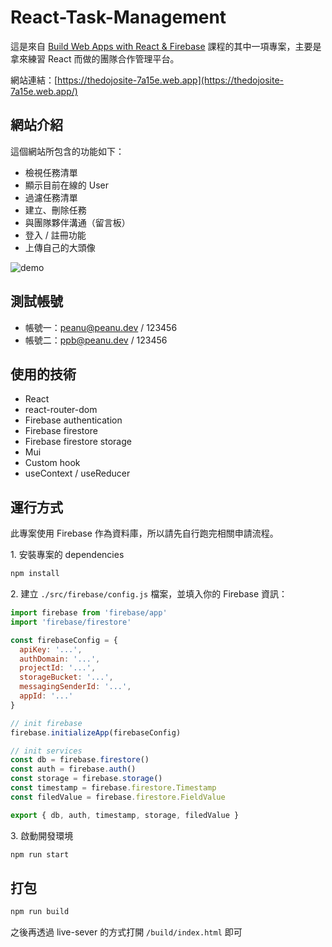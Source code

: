 # React-Task-Management

這是來自 [Build Web Apps with React & Firebase](https://www.udemy.com/course/build-web-apps-with-react-firebase/) 課程的其中一項專案，主要是拿來練習 React 而做的團隊合作管理平台。

網站連結：[https://thedojosite-7a15e.web.app](https://thedojosite-7a15e.web.app/)

## 網站介紹

這個網站所包含的功能如下：

- 檢視任務清單
- 顯示目前在線的 User
- 過濾任務清單
- 建立、刪除任務
- 與團隊夥伴溝通（留言板）
- 登入 / 註冊功能
- 上傳自己的大頭像

![demo](demo.gif)

## 測試帳號

- 帳號一：peanu@peanu.dev / 123456
- 帳號二：ppb@peanu.dev / 123456

## 使用的技術

- React
- react-router-dom
- Firebase authentication
- Firebase firestore
- Firebase firestore storage
- Mui
- Custom hook
- useContext / useReducer

## 運行方式

此專案使用 Firebase 作為資料庫，所以請先自行跑完相關申請流程。

1\. 安裝專案的 dependencies

```bash
npm install
```

2\. 建立 `./src/firebase/config.js` 檔案，並填入你的 Firebase 資訊：

```js
import firebase from 'firebase/app'
import 'firebase/firestore'

const firebaseConfig = {
  apiKey: '...',
  authDomain: '...',
  projectId: '...',
  storageBucket: '...',
  messagingSenderId: '...',
  appId: '...'
}

// init firebase
firebase.initializeApp(firebaseConfig)

// init services
const db = firebase.firestore()
const auth = firebase.auth()
const storage = firebase.storage()
const timestamp = firebase.firestore.Timestamp
const filedValue = firebase.firestore.FieldValue

export { db, auth, timestamp, storage, filedValue }
```

3\. 啟動開發環境

```bash
npm run start
```

## 打包

```bash
npm run build
```

之後再透過 live-sever 的方式打開 `/build/index.html` 即可
